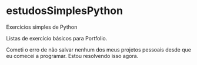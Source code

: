 # estudosSimplesPython
Exercícios simples de Python

Listas de exercício básicos para Portfolio.

Cometi o erro de não salvar nenhum dos meus projetos pessoais desde que eu comecei a programar. Estou resolvendo isso agora.

